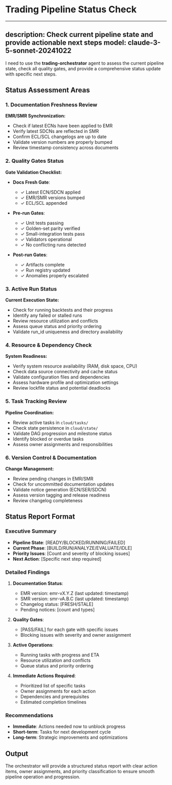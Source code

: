 # Trading Pipeline Status Check

---
description: Check current pipeline state and provide actionable next steps
model: claude-3-5-sonnet-20241022
---

I need to use the **trading-orchestrator** agent to assess the current pipeline state, check all quality gates, and provide a comprehensive status update with specific next steps.

## Status Assessment Areas

### 1. Documentation Freshness Review
**EMR/SMR Synchronization:**
- Check if latest ECNs have been applied to EMR
- Verify latest SDCNs are reflected in SMR
- Confirm ECL/SCL changelogs are up to date
- Validate version numbers are properly bumped
- Review timestamp consistency across documents

### 2. Quality Gates Status
**Gate Validation Checklist:**

- **Docs Fresh Gate**: 
  - ✓ Latest ECN/SDCN applied
  - ✓ EMR/SMR versions bumped
  - ✓ ECL/SCL appended

- **Pre-run Gates**:
  - ✓ Unit tests passing
  - ✓ Golden-set parity verified
  - ✓ Small-integration tests pass
  - ✓ Validators operational
  - ✓ No conflicting runs detected

- **Post-run Gates**:
  - ✓ Artifacts complete
  - ✓ Run registry updated
  - ✓ Anomalies properly escalated

### 3. Active Run Status
**Current Execution State:**
- Check for running backtests and their progress
- Identify any failed or stalled runs
- Review resource utilization and conflicts
- Assess queue status and priority ordering
- Validate run_id uniqueness and directory availability

### 4. Resource & Dependency Check
**System Readiness:**
- Verify system resource availability (RAM, disk space, CPU)
- Check data source connectivity and cache status
- Validate configuration files and dependencies
- Assess hardware profile and optimization settings
- Review lockfile status and potential deadlocks

### 5. Task Tracking Review
**Pipeline Coordination:**
- Review active tasks in `cloud/tasks/`
- Check state persistence in `cloud/state/`
- Validate DAG progression and milestone status
- Identify blocked or overdue tasks
- Assess owner assignments and responsibilities

### 6. Version Control & Documentation
**Change Management:**
- Review pending changes in EMR/SMR
- Check for uncommitted documentation updates
- Validate notice generation (ECN/SER/SDCN)
- Assess version tagging and release readiness
- Review changelog completeness

## Status Report Format

### Executive Summary
- **Pipeline State**: [READY/BLOCKED/RUNNING/FAILED]
- **Current Phase**: [BUILD/RUN/ANALYZE/EVALUATE/IDLE]
- **Priority Issues**: [Count and severity of blocking issues]
- **Next Action**: [Specific next step required]

### Detailed Findings
1. **Documentation Status**: 
   - EMR version: emr-vX.Y.Z (last updated: timestamp)
   - SMR version: smr-vA.B.C (last updated: timestamp)
   - Changelog status: [FRESH/STALE] 
   - Pending notices: [count and types]

2. **Quality Gates**: 
   - [PASS/FAIL] for each gate with specific issues
   - Blocking issues with severity and owner assignment

3. **Active Operations**:
   - Running tasks with progress and ETA
   - Resource utilization and conflicts
   - Queue status and priority ordering

4. **Immediate Actions Required**:
   - Prioritized list of specific tasks
   - Owner assignments for each action
   - Dependencies and prerequisites
   - Estimated completion timelines

### Recommendations
- **Immediate**: Actions needed now to unblock progress
- **Short-term**: Tasks for next development cycle
- **Long-term**: Strategic improvements and optimizations

## Output
The orchestrator will provide a structured status report with clear action items, owner assignments, and priority classification to ensure smooth pipeline operation and progression.